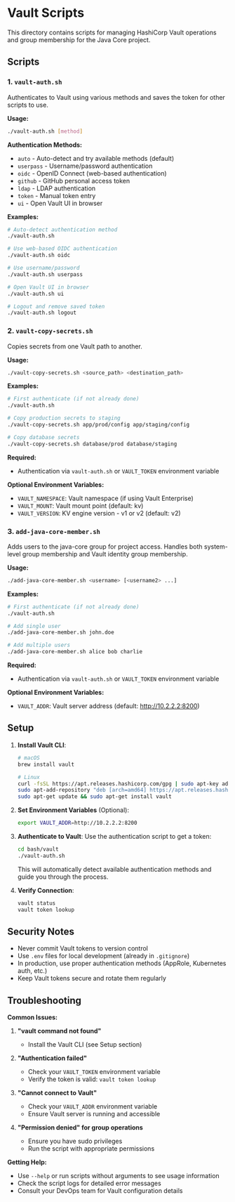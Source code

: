 # Vault Scripts

This directory contains scripts for managing HashiCorp Vault operations and group membership for the Java Core project.

## Scripts

### 1. `vault-auth.sh`

Authenticates to Vault using various methods and saves the token for other scripts to use.

**Usage:**
```bash
./vault-auth.sh [method]
```

**Authentication Methods:**
- `auto` - Auto-detect and try available methods (default)
- `userpass` - Username/password authentication
- `oidc` - OpenID Connect (web-based authentication)
- `github` - GitHub personal access token
- `ldap` - LDAP authentication
- `token` - Manual token entry
- `ui` - Open Vault UI in browser

**Examples:**
```bash
# Auto-detect authentication method
./vault-auth.sh

# Use web-based OIDC authentication
./vault-auth.sh oidc

# Use username/password
./vault-auth.sh userpass

# Open Vault UI in browser
./vault-auth.sh ui

# Logout and remove saved token
./vault-auth.sh logout
```

### 2. `vault-copy-secrets.sh`

Copies secrets from one Vault path to another.

**Usage:**
```bash
./vault-copy-secrets.sh <source_path> <destination_path>
```

**Examples:**
```bash
# First authenticate (if not already done)
./vault-auth.sh

# Copy production secrets to staging
./vault-copy-secrets.sh app/prod/config app/staging/config

# Copy database secrets
./vault-copy-secrets.sh database/prod database/staging
```

**Required:**
- Authentication via `vault-auth.sh` or `VAULT_TOKEN` environment variable

**Optional Environment Variables:**
- `VAULT_NAMESPACE`: Vault namespace (if using Vault Enterprise)
- `VAULT_MOUNT`: Vault mount point (default: kv)
- `VAULT_VERSION`: KV engine version - v1 or v2 (default: v2)

### 3. `add-java-core-member.sh`

Adds users to the java-core group for project access. Handles both system-level group membership and Vault identity group membership.

**Usage:**
```bash
./add-java-core-member.sh <username> [<username2> ...]
```

**Examples:**
```bash
# First authenticate (if not already done)
./vault-auth.sh

# Add single user
./add-java-core-member.sh john.doe

# Add multiple users
./add-java-core-member.sh alice bob charlie
```

**Required:**
- Authentication via `vault-auth.sh` or `VAULT_TOKEN` environment variable

**Optional Environment Variables:**
- `VAULT_ADDR`: Vault server address (default: http://10.2.2.2:8200)

## Setup

1. **Install Vault CLI**:
   ```bash
   # macOS
   brew install vault
   
   # Linux
   curl -fsSL https://apt.releases.hashicorp.com/gpg | sudo apt-key add -
   sudo apt-add-repository "deb [arch=amd64] https://apt.releases.hashicorp.com $(lsb_release -cs) main"
   sudo apt-get update && sudo apt-get install vault
   ```

2. **Set Environment Variables** (Optional):
   ```bash
   export VAULT_ADDR=http://10.2.2.2:8200
   ```

3. **Authenticate to Vault**:
   Use the authentication script to get a token:
   ```bash
   cd bash/vault
   ./vault-auth.sh
   ```
   This will automatically detect available authentication methods and guide you through the process.

4. **Verify Connection**:
   ```bash
   vault status
   vault token lookup
   ```

## Security Notes

- Never commit Vault tokens to version control
- Use `.env` files for local development (already in `.gitignore`)
- In production, use proper authentication methods (AppRole, Kubernetes auth, etc.)
- Keep Vault tokens secure and rotate them regularly

## Troubleshooting

**Common Issues:**

1. **"vault command not found"**
   - Install the Vault CLI (see Setup section)

2. **"Authentication failed"**
   - Check your `VAULT_TOKEN` environment variable
   - Verify the token is valid: `vault token lookup`

3. **"Cannot connect to Vault"**
   - Check your `VAULT_ADDR` environment variable
   - Ensure Vault server is running and accessible

4. **"Permission denied" for group operations**
   - Ensure you have sudo privileges
   - Run the script with appropriate permissions

**Getting Help:**
- Use `--help` or run scripts without arguments to see usage information
- Check the script logs for detailed error messages
- Consult your DevOps team for Vault configuration details 